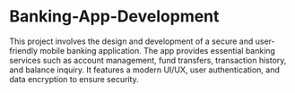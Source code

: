 # Banking-App-Development
This project involves the design and development of a secure and user-friendly mobile banking application. The app provides essential banking services such as account management, fund transfers, transaction history, and balance inquiry. It features a modern UI/UX, user authentication, and data encryption to ensure security. 
